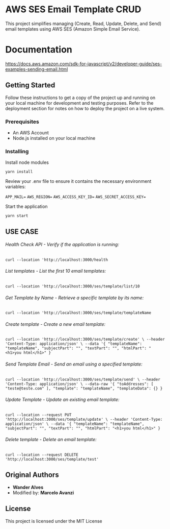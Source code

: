 # AWS SES Email Template CRUD

This project simplifies managing (Create, Read, Update, Delete, and Send) email templates using AWS SES (Amazon Simple Email Service).

# Documentation

https://docs.aws.amazon.com/sdk-for-javascript/v2/developer-guide/ses-examples-sending-email.html

## Getting Started

Follow these instructions to get a copy of the project up and running on your local machine for development and testing purposes. Refer to the deployment section for notes on how to deploy the project on a live system.

### Prerequisites

-   An AWS Account
-   Node.js installed on your local machine

### Installing

Install node modules

`yarn install`

Review your .env file to ensure it contains the necessary environment variables:

`APP_MAIL=`
`AWS_REGION=`
`AWS_ACCESS_KEY_ID=`
`AWS_SECRET_ACCESS_KEY=`

Start the application

`yarn start`

## USE CASE

###### Health Check API - Verify if the application is running:

`curl --location 'http://localhost:3000/health`

###### List templates - List the first 10 email templates:

`curl --location 'http://localhost:3000/ses/template/list/10`

###### Get Template by Name - Retrieve a specific template by its name:

`curl --location 'http://localhost:3000/ses/template/templateName`

###### Create template - Create a new email template:

`curl --location 'http://localhost:3000/ses/template/create' \
--header 'Content-Type: application/json' \
--data '{
    "templateName": "templateName",
    "subjectPart": "",
    "textPart": "",
    "htmlPart": "<h1>you html</h1>"
}`

###### Send Template Email - Send an email using a specified template:

`curl --location 'http://localhost:3000/ses/template/send' \
--header 'Content-Type: application/json' \
--data-raw '{
    "toAddresses": [
        "teste@teste.com"
    ],
    "template": "templateName",
    "templateData": {}
}`

###### Update Template - Update an existing email template:

`curl --location --request PUT 'http://localhost:3000/ses/template/update' \
--header 'Content-Type: application/json' \
--data '{
    "templateName": "templateName",
    "subjectPart": "",
    "textPart": "",
    "htmlPart": "<h1>you html</h1>"
}`

###### Delete template - Delete an email template:

`curl --location --request DELETE 'http://localhost:3000/ses/template/test'`

## Original Authors

-   **Wander Alves**
-   Modified by:  **Marcelo Avanzi**

## License

This project is licensed under the MIT License 
